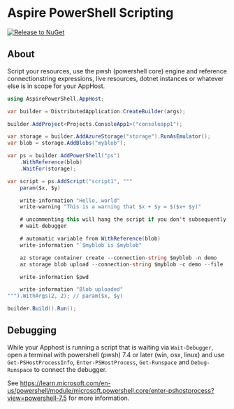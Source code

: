 # Aspire PowerShell Scripting

[![Release to NuGet](https://github.com/oising/AspirePowerShell/actions/workflows/release.yml/badge.svg)](https://github.com/oising/AspirePowerShell/actions/workflows/release.yml)

## About

Script your resources, use the pwsh (powershell core) engine and reference connectionstring expressions, live resources, dotnet instances or whatever else is in scope for your AppHost. 


```csharp
using AspirePowerShell.AppHost;

var builder = DistributedApplication.CreateBuilder(args);

builder.AddProject<Projects.ConsoleApp1>("consoleapp1");

var storage = builder.AddAzureStorage("storage").RunAsEmulator();
var blob = storage.AddBlobs("myblob");

var ps = builder.AddPowerShell("ps")
    .WithReference(blob)
    .WaitFor(storage);

var script = ps.AddScript("script1", """
    param($x, $y)

    write-information "Hello, world"
    write-warning "This is a warning that $x + $y = $($x+ $y)"

    # uncommenting this will hang the script if you don't subsequently attach the pwsh debugger
    # wait-debugger

    # automatic variable from WithReference(blob)
    write-information "`$myblob is $myblob"

    az storage container create --connection-string $myblob -n demo
    az storage blob upload --connection-string $myblob -c demo --file ..\README.md

    write-information $pwd

    write-information "Blob uploaded"
""").WithArgs(2, 2); // param($x, $y)

builder.Build().Run();
```

## Debugging

While your Apphost is running a script that is waiting via `Wait-Debugger`, open a terminal with powershell (pwsh) 7.4 or later (win, osx, linux) and use `Get-PSHostProcessInfo`, `Enter-PSHostProcess`, `Get-Runspace` and `Debug-Runspace` to connect the debugger. 

See https://learn.microsoft.com/en-us/powershell/module/microsoft.powershell.core/enter-pshostprocess?view=powershell-7.5 for more information.
